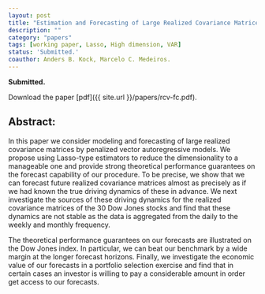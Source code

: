 ```yaml
---
layout: post
title: "Estimation and Forecasting of Large Realized Covariance Matrices and Portfolio Choice."
description: ""
category: "papers"
tags: [working paper, Lasso, High dimension, VAR]
status: 'Submitted.'
coauthor: Anders B. Kock, Marcelo C. Medeiros.
---
```


**Submitted.**

Download the paper [pdf]({{ site.url }}/papers/rcv-fc.pdf).

## Abstract:


In this paper we consider modeling and forecasting of large realized covariance matrices by penalized vector autoregressive models. We propose using Lasso-type estimators to reduce the dimensionality to a manageable one and provide strong theoretical performance guarantees on the forecast capability of our procedure. To be precise, we show that we can forecast future realized covariance matrices almost as precisely as if we had known the true driving dynamics of these in advance. We next investigate the sources of these driving dynamics for the realized covariance matrices of the 30 Dow Jones stocks and find that these dynamics are not stable as the data is aggregated from the daily to the weekly and monthly frequency.

The theoretical performance guarantees on our forecasts are illustrated on the Dow Jones index. In particular, we can beat our benchmark by a wide margin at the longer forecast horizons. Finally, we investigate the economic value of our forecasts in a portfolio selection exercise and find that in certain cases an investor is willing to pay a considerable amount in order get access to our forecasts.  